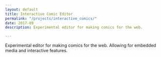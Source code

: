 ```yaml
---
layout: default
title: Interactive Comic Editor
permalink: "/projects/interactive_comics/"
date: 2017-09
description: Experimental editor for making comics for the web.

---
```

Experimental editor for making comics for the web. Allowing for embedded media and interactive features.